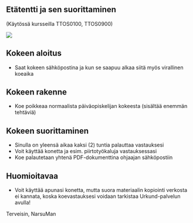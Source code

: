 ## Etätentti ja sen suorittaminen

(Käytössä kursseilla TTOS0100, TTOS0900)

![](https://openclipart.org/image/300px/svg_to_png/274076/Cartoon_Sentinels.png&disposition=attachment)

## Kokeen aloitus

* Saat kokeen sähköpostina ja kun se saapuu alkaa siitä myös virallinen koeaika

## Kokeen rakenne 


* Koe poikkeaa normaalista päiväopiskelijan kokeesta (sisältää enemmän tehtäviä)

## Kokeen suorittaminen

* Sinulla on yleensä aikaa kaksi (2) tuntia palauttaa vastauksesi
* Voit käyttää konetta ja esim. piirtotyökaluja vastauksessasi
* Koe palautetaan yhtenä PDF-dokumenttina ohjaajan sähköpostiin

## Huomioitavaa

* Voit käyttää apunasi konetta, mutta suora materiaalin kopiointi verkosta ei kannata, 
koska koevastauksesi voidaan tarkistaa Urkund-palvelun avulla! 



Terveisin,
NarsuMan
